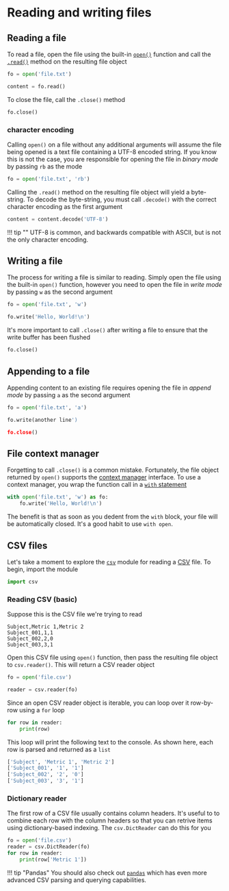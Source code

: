 # Reading and writing files

## Reading a file
To read a file, open the file using the built-in 
[`open()`](https://docs.python.org/3/library/functions.html#open)
function and call the
[`.read()`](https://docs.python.org/3/tutorial/inputoutput.html#methods-of-file-objects)
method on the resulting file object

```python
fo = open('file.txt')

content = fo.read()
```

To close the file, call the `.close()` method

```python
fo.close()
```

### character encoding
Calling `open()` on a file without any additional arguments will assume the 
file being opened is a text file containing a UTF-8 encoded string. If you 
know this is not the case, you are responsible for opening the file in 
_binary mode_ by passing `rb` as the mode

```python
fo = open('file.txt', 'rb')
```

Calling the `.read()` method on the resulting file object will yield a 
byte-string. To decode the byte-string, you must call `.decode()` with the 
correct character encoding as the first argument

```python
content = content.decode('UTF-8')
```

!!! tip ""
    UTF-8 is common, and backwards compatible with ASCII, but is 
    not the only character encoding.

## Writing a file
The process for writing a file is similar to reading. Simply open the file 
using the built-in `open()` function, however you need to open the file in 
_write mode_ by passing `w` as the second argument

```python
fo = open('file.txt', 'w')

fo.write('Hello, World!\n')
```

It's more important to call `.close()` after writing a file to ensure that 
the write buffer has been flushed

```python
fo.close()
```

## Appending to a file
Appending content to an existing file requires opening the file in 
_append mode_ by passing `a` as the second argument

```python
fo = open('file.txt', 'a')

fo.write(another line')

fo.close()
```

## File context manager
Forgetting to call `.close()` is a common mistake. Fortunately, the file 
object returned by `open()` supports the 
[context manager](https://docs.python.org/3/reference/datamodel.html#context-managers)
interface. To use a context manager, you wrap the function call in a 
[`with` statement](https://docs.python.org/3/reference/compound_stmts.html#the-with-statement)

```python
with open('file.txt', 'w') as fo:
    fo.write('Hello, World!\n')
```

The benefit is that as soon as you dedent from the `with` block, your file will 
be automatically closed. It's a good habit to use `with open`.

## CSV files
Let's take a moment to explore the
[`csv`](https://docs.python.org/3/library/csv.html)
module for reading a
[CSV](https://en.wikipedia.org/wiki/Comma-separated_values)
file. To begin, import the module

```python
import csv
```

### Reading CSV (basic)
Suppose this is the CSV file we're trying to read

```csv
Subject,Metric 1,Metric 2
Subject_001,1,1
Subject_002,2,0
Subject_003,3,1
```

Open this CSV file using `open()` function, then pass the resulting file object 
to `csv.reader()`. This will return a CSV reader object

```python
fo = open('file.csv')

reader = csv.reader(fo)
```

Since an open CSV reader object is iterable, you can loop over it row-by-row 
using a `for` loop

```python
for row in reader:
    print(row)
```

This loop will print the following text to the console. As shown here, each row 
is parsed and returned as a `list`

```python
['Subject', 'Metric 1', 'Metric 2']
['Subject_001', '1', '1']
['Subject_002', '2', '0']
['Subject_003', '3', '1']
```

### Dictionary reader
The first row of a CSV file usually contains column headers. It's useful to 
to combine each row with the column headers so that you can retrive items using 
dictionary-based indexing. The `csv.DictReader` can do this for you

```python
fo = open('file.csv')
reader = csv.DictReader(fo)
for row in reader:
    print(row['Metric 1'])
```

!!! tip "Pandas"
    You should also check out 
    [`pandas`](https://pandas.pydata.org/)
    which has even more advanced CSV parsing and querying capabilities.

